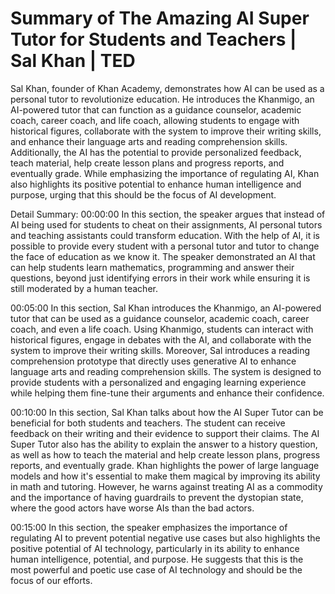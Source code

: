 # Summary of The Amazing AI Super Tutor for Students and Teachers | Sal Khan | TED

Sal Khan, founder of Khan Academy, demonstrates how AI can be used as a personal tutor to revolutionize education. He introduces the Khanmigo, an AI-powered tutor that can function as a guidance counselor, academic coach, career coach, and life coach, allowing students to engage with historical figures, collaborate with the system to improve their writing skills, and enhance their language arts and reading comprehension skills. Additionally, the AI has the potential to provide personalized feedback, teach material, help create lesson plans and progress reports, and eventually grade. While emphasizing the importance of regulating AI, Khan also highlights its positive potential to enhance human intelligence and purpose, urging that this should be the focus of AI development.

Detail Summary: 
00:00:00
In this section, the speaker argues that instead of AI being used for students to cheat on their assignments, AI personal tutors and teaching assistants could transform education. With the help of AI, it is possible to provide every student with a personal tutor and tutor to change the face of education as we know it. The speaker demonstrated an AI that can help students learn mathematics, programming and answer their questions, beyond just identifying errors in their work while ensuring it is still moderated by a human teacher.

00:05:00
In this section, Sal Khan introduces the Khanmigo, an AI-powered tutor that can be used as a guidance counselor, academic coach, career coach, and even a life coach. Using Khanmigo, students can interact with historical figures, engage in debates with the AI, and collaborate with the system to improve their writing skills. Moreover, Sal introduces a reading comprehension prototype that directly uses generative AI to enhance language arts and reading comprehension skills. The system is designed to provide students with a personalized and engaging learning experience while helping them fine-tune their arguments and enhance their confidence.

00:10:00
In this section, Sal Khan talks about how the AI Super Tutor can be beneficial for both students and teachers. The student can receive feedback on their writing and their evidence to support their claims. The AI Super Tutor also has the ability to explain the answer to a history question, as well as how to teach the material and help create lesson plans, progress reports, and eventually grade. Khan highlights the power of large language models and how it's essential to make them magical by improving its ability in math and tutoring. However, he warns against treating AI as a commodity and the importance of having guardrails to prevent the dystopian state, where the good actors have worse AIs than the bad actors.

00:15:00
In this section, the speaker emphasizes the importance of regulating AI to prevent potential negative use cases but also highlights the positive potential of AI technology, particularly in its ability to enhance human intelligence, potential, and purpose. He suggests that this is the most powerful and poetic use case of AI technology and should be the focus of our efforts.

